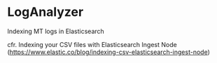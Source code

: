 # LogAnalyzer
Indexing MT logs in Elasticsearch

cfr. Indexing your CSV files with Elasticsearch Ingest Node (https://www.elastic.co/blog/indexing-csv-elasticsearch-ingest-node)
